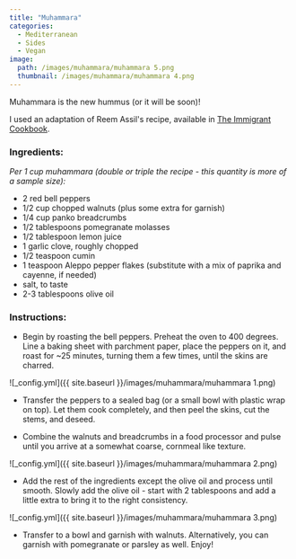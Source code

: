 ```yaml
---
title: "Muhammara"
categories:
  - Mediterranean
  - Sides
  - Vegan
image:
  path: /images/muhammara/muhammara 5.png
  thumbnail: /images/muhammara/muhammara 4.png
---
```


Muhammara is the new hummus (or it will be soon)!

I used an adaptation of Reem Assil's recipe, available in [The Immigrant Cookbook](https://www.amazon.com/Immigrant-Cookbook-Recipes-America-Great/dp/1566560381/ref=asc_df_1566560381/?tag=hyprod-20&linkCode=df0&hvadid=312140312523&hvpos=&hvnetw=g&hvrand=1704980720432810813&hvpone=&hvptwo=&hvqmt=&hvdev=c&hvdvcmdl=&hvlocint=&hvlocphy=9052538&hvtargid=pla-407598417986&psc=1&tag=&ref=&adgrpid=60258872577&hvpone=&hvptwo=&hvadid=312140312523&hvpos=&hvnetw=g&hvrand=1704980720432810813&hvqmt=&hvdev=c&hvdvcmdl=&hvlocint=&hvlocphy=9052538&hvtargid=pla-407598417986). 

### Ingredients:

_Per 1 cup muhammara (double or triple the recipe - this quantity is more of a sample size):_

* 2 red bell peppers
* 1/2 cup chopped walnuts (plus some extra for garnish)
* 1/4 cup panko breadcrumbs
* 1/2 tablespoons pomegranate molasses
* 1/2 tablespoon lemon juice
* 1 garlic clove, roughly chopped
* 1/2 teaspoon cumin
* 1 teaspoon Aleppo pepper flakes (substitute with a mix of paprika and cayenne, if needed)
* salt, to taste
* 2-3 tablespoons olive oil 



### Instructions:

* Begin by roasting the bell peppers. Preheat the oven to 400 degrees. Line a baking sheet with parchment paper, place the peppers on it, and roast for ~25 minutes, turning them a few times, until the skins are charred.

![_config.yml]({{ site.baseurl }}/images/muhammara/muhammara 1.png)

* Transfer the peppers to a sealed bag (or a small bowl with plastic wrap on top). Let them cook completely, and then peel the skins, cut the stems, and deseed.

* Combine the walnuts and breadcrumbs in a food processor and pulse until you arrive at a somewhat coarse, cornmeal like texture.

![_config.yml]({{ site.baseurl }}/images/muhammara/muhammara 2.png)

* Add the rest of the ingredients except the olive oil and process until smooth. Slowly add the olive oil - start with 2 tablespoons and add a little extra to bring it to the right consistency.

![_config.yml]({{ site.baseurl }}/images/muhammara/muhammara 3.png)

* Transfer to a bowl and garnish with walnuts. Alternatively, you can garnish with pomegranate or parsley as well. Enjoy!

